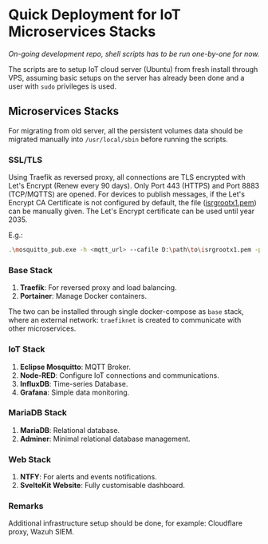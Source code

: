 # Quick Deployment for IoT Microservices Stacks
*On-going development repo, shell scripts has to be run one-by-one for now.*

The scripts are to setup IoT cloud server (Ubuntu) from fresh install through VPS, assuming basic setups on the server has already been done and a user with `sudo` privileges is used.

## Microservices Stacks
For migrating from old server, all the persistent volumes data should be migrated manually into `/usr/local/sbin` before running the scripts.

### SSL/TLS
Using Traefik as reversed proxy, all connections are TLS encrypted with Let's Encrypt (Renew every 90 days). Only Port 443 (HTTPS) and Port 8883 (TCP/MQTTS) are opened. For devices to publish messages, if the Let's Encrypt CA Certificate is not configured by default, the file ([isrgrootx1.pem](https://letsencrypt.org/certificates/)) can be manually given. The Let's Encrypt certificate can be used until year 2035.

E.g.:
```bash
.\mosquitto_pub.exe -h <mqtt_url> --cafile D:\path\to\isrgrootx1.pem -p 8883 -t test -m "Hello World" -u <username> -P <password> -d
```

### Base Stack
1. **Traefik**: For reversed proxy and load balancing.
1. **Portainer**: Manage Docker containers.

The two can be installed through single docker-compose as `base` stack, where an external network: `traefiknet` is created to communicate with other microservices.

### IoT Stack
1. **Eclipse Mosquitto**: MQTT Broker.
1. **Node-RED**: Configure IoT connections and communications.
1. **InfluxDB**: Time-series Database.
1. **Grafana**: Simple data monitoring.

### MariaDB Stack
1. **MariaDB**: Relational database.
1. **Adminer**: Minimal relational database management.

### Web Stack
1. **NTFY**: For alerts and events notifications.
1. **SvelteKit Website**: Fully customisable dashboard.

### Remarks
Additional infrastructure setup should be done, for example: Cloudflare proxy, Wazuh SIEM.


